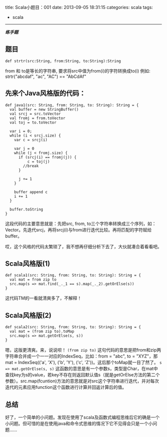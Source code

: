 title: Scala小题目：001
date: 2013-09-05 18:31:15
categories: scala
tags:
- scala
---

***练手题***

## 题目

    def strtr(src:String, from:String, to:String):String

from 和 to是等长的字符串, 要求将src中值为from(i)的字符转换成to(i)
例如: strtr("abcdaf", "ac", "AC") == "AbCdAf"


## 先来个Java风格版的代码：

    def java1(src: String, from: String, to: String): String = {
      val buffer = new StringBuffer()
      val srcj = src.toVector
      val fromj = from.toVector
      val toj = to.toVector

      var i = 0;
      while (i < srcj.size) {
        var c = srcj(i)

        var j = 0
        while (j < fromj.size) {
          if (srcj(i) == fromj(j)) {
              c = toj(j)
            //break
          }

          j += 1
        }

        buffer append c
        i += 1
      }

      buffer.toString
    }

这段代码的主要意思就是：先把src, from, to三个字符串转换成三个序列，如：Vector。先迭代srcj，再将srcj(i)与from进行迭代比较。再将匹配的字符赋给buffer。

哎，这个风格的代码太繁琐了，我不想再仔细分析下去了，大伙就凑合着看看吧。


## Scala风格版(1)

    def scala1(src: String, from: String, to: String): String = {
      val mat = from zip to
      src.map(s => mat.find(_._1 == s).map(_._2).getOrElse(s))
    }

这代码TM的一看就清爽多了，不解释！


## Scala风格版(2)

    def scala2(src: String, from: String, to: String): String = {
      val mat = (from zip to).toMap
      src.map(s => mat.getOrElse(s, s))
    }

嗯，这版更清爽。来，说说呗！
`(from zip to)` 这句代码的意思是把from和zip两字符串合并成一个一一对应的IndexSeq，比如：from = "abc", to = "XYZ"，那mat = IndexSeq(('a', 'X'), ('b', 'Y'), ('c', 'Z'))。这后那个toMap就一目了然了。
`s => mat.getOrElse(s, s)` 这函数的意思是有一个参数s，类型是Char，在mat中查找key为s的value，若key不存在则返回默认值s（就是getOrElse方法的第二个参数）。src.map(fcuntion)方法的意思就是对src这个字符串进行迭代，并对每次迭代的元素应用function这个函数进行计算并回返计算后的值。


## 总结

好了，一个简单的小问题。发现在使用了scala及函数式编程思维后它的确是一个小问题。但可惜的是在使用java和命令式思维的情况下它不见得会只是一个小问题……
